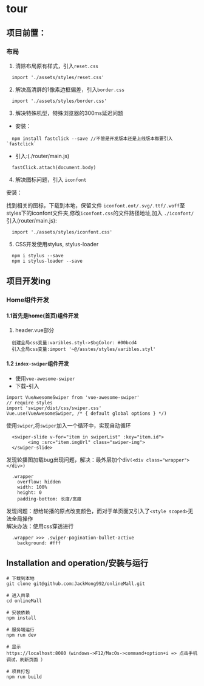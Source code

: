 # tour

## 项目前置：<br>
### 布局<br>
1. 清除布局原有样式，引入`reset.css`<br>
```
  import './assets/styles/reset.css'
```
2. 解决高清屏的1像素边框偏差，引入`border.css`<br>
```
  import './assets/styles/border.css'
```
3. 解决特殊机型，特殊浏览器的300ms延迟问题<br>

* 安装：
```
  npm install fastclick --save //不管是开发版本还是上线版本都要引入`fastclick`
```

* 引入:(./router/main.js)
```
  fastClick.attach(document.body)
```
4. 解决图标问题，引入 `iconfont`<br>

安装：<br>

找到相关的图标，下载到本地，保留文件 `iconfont.eot/.svg/.ttf/.woff`至styles下的iconfont文件夹,修改`iconfont.css`的文件路径地址,加入 `./iconfont/ `<br>
引入(router/main.js):<br>
```
  import './assets/styles/iconfont.css'
```
5. CSS开发使用stylus, stylus-loader
```
  npm i stylus --save
  npm i stylus-loader --save
```

## 项目开发ing<br>
### Home组件开发
#### 1.1首先是home(首页)组件开发<br>
1. header.vue部分<br>
```
  创建全局css变量:varibles.styl->$bgColor: #00bcd4
  引入全局css变量:import '~@/asstes/styles/varibles.styl'

```
#### 1.2 `index-swiper`组件开发
* 使用`vue-awesome-swiper`<br>
* 下载-引入<br>
```
import VueAwesomeSwiper from 'vue-awesome-swiper'
// require styles
import 'swiper/dist/css/swiper.css'
Vue.use(VueAwesomeSwiper, /* { default global options } */)
``` 
使用`swiper`,将`swiper`加入一个循环中，实现自动循环
```
  <swiper-slide v-for="item in swiperList" :key="item.id">
        <img :src="item.imgUrl" class="swiper-img">
  </swiper-slide>
```
发现轮播图加载bug出现问题，解决：最外层加个div`(<div class="wrapper"></div>)`
```
  .wrapper
    overflow: hidden
    width: 100%
    height: 0
    padding-bottom: 长度/宽度
```
发现问题：想给轮播的原点改变颜色，而对于单页面又引入了`<style scoped>`无法全局操作<br>
解决办法：使用css穿透进行
```
  .wrapper >>> .swiper-pagination-bullet-active
    background: #fff
```
## Installation and operation/安装与运行
```
# 下载到本地
git clone git@github.com:JackWong992/onlineMall.git

# 进入目录
cd onlineMall

# 安装依赖
npm install

# 服务端运行
npm run dev

# 显示
https://localhost:8080（windows->F12/MacOs->command+option+i => 点击手机调试，刷新页面 ）

# 项目打包
npm run build
```